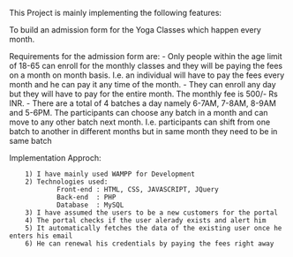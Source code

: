 This Project is mainly implementing the following features:

To build an admission form for the Yoga Classes which happen every month.

Requirements for the admission form are:
          - Only people within the age limit of 18-65 can enroll for the monthly classes and they will
          be paying the fees on a month on month basis. I.e. an individual will have to pay the fees
          every month and he can pay it any time of the month.
          - They can enroll any day but they will have to pay for the entire month. The monthly fee is
          500/- Rs INR.
          - There are a total of 4 batches a day namely 6-7AM, 7-8AM, 8-9AM and 5-6PM. The
          participants can choose any batch in a month and can move to any other batch next
          month. I.e. participants can shift from one batch to another in different months but in
          same month they need to be in same batch


Implementation Approch:
        
        1) I have mainly used WAMPP for Development
        2) Technologies used:
                Front-end : HTML, CSS, JAVASCRIPT, JQuery
                Back-end  : PHP
                Database  : MySQL
        3) I have assumed the users to be a new customers for the portal
        4) The portal checks if the user alerady exists and alert him
        5) It automatically fetches the data of the existing user once he enters his email
        6) He can renewal his credentials by paying the fees right away
